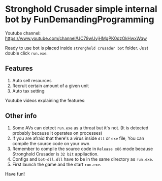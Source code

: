 # Stronghold Crusader simple internal bot by FunDemandingProgramming

Youtube channel: https://www.youtube.com/channel/UC79wUvjHMgPK0dzOkHwxWqw

Ready to use bot is placed inside `stronghold crusader bot` folder. Just double click `run.exe`.

## Features
1. Auto sell resources
2. Recruit certain amount of a given unit
3. Auto tax setting

Youtube videos explaining the features:


## Other info
1. Some AVs can detect `run.exe` as a threat but it's not. (It is detected probably because It operates on processes)
2. If you are afraid that there's a virus inside `dll` or `exe` file, You can compile the source code on your own.
3. Remember to compile the source code in `Release x86` mode because Stronghold Crusader is `32 bit` appliaction.
4. Configs and `bot-dll.dll` have to be in the same directory as `run.exe`.
5. First launch the game and the start `run.exe`.

Have fun!
